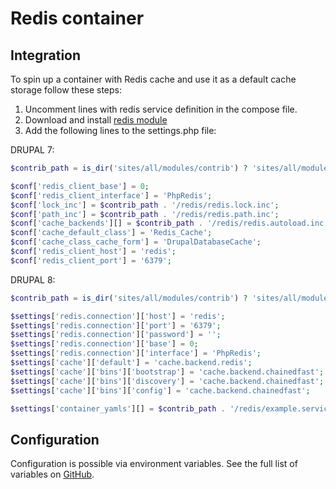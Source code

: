 # Redis container

## Integration

To spin up a container with Redis cache and use it as a default cache storage follow these steps:

1. Uncomment lines with redis service definition in the compose file.
2. Download and install [redis module](https://www.drupal.org/project/redis)
3. Add the following lines to the settings.php file:

DRUPAL 7:

```php
$contrib_path = is_dir('sites/all/modules/contrib') ? 'sites/all/modules/contrib' : 'sites/all/modules';

$conf['redis_client_base'] = 0;
$conf['redis_client_interface'] = 'PhpRedis';
$conf['lock_inc'] = $contrib_path . '/redis/redis.lock.inc';
$conf['path_inc'] = $contrib_path . '/redis/redis.path.inc';
$conf['cache_backends'][] = $contrib_path . '/redis/redis.autoload.inc';
$conf['cache_default_class'] = 'Redis_Cache';
$conf['cache_class_cache_form'] = 'DrupalDatabaseCache';
$conf['redis_client_host'] = 'redis';
$conf['redis_client_port'] = '6379';
```

DRUPAL 8:

```php
$contrib_path = is_dir('sites/all/modules/contrib') ? 'sites/all/modules/contrib' : 'sites/all/modules';

$settings['redis.connection']['host'] = 'redis';
$settings['redis.connection']['port'] = '6379';
$settings['redis.connection']['password'] = '';
$settings['redis.connection']['base'] = 0;
$settings['redis.connection']['interface'] = 'PhpRedis';
$settings['cache']['default'] = 'cache.backend.redis';
$settings['cache']['bins']['bootstrap'] = 'cache.backend.chainedfast';
$settings['cache']['bins']['discovery'] = 'cache.backend.chainedfast';
$settings['cache']['bins']['config'] = 'cache.backend.chainedfast';

$settings['container_yamls'][] = $contrib_path . '/redis/example.services.yml';
```

## Configuration

Configuration is possible via environment variables. See the full list of variables on [GitHub](https://github.com/wodby/redis).
